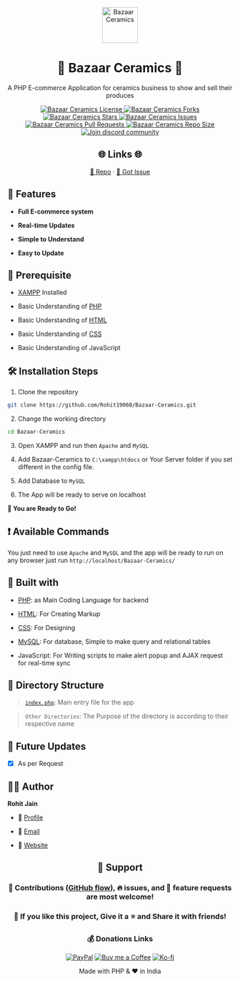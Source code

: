 <p align="center">
  <a href="https://github.com/Rohit19060/Bazaar-Ceramics" title="Bazaar Ceramics">
    <img src="https://kingtechnologies.in/assets/images/logo.png" width="80px" alt="Bazaar Ceramics"/>
  </a>
</p>
<h1 align="center">🌟 Bazaar Ceramics 🌟</h1>
<p align="center">A PHP E-commerce Application for ceramics business to show and sell their produces</p>

<p align="center">
<a href="https://github.com/Rohit19060/Bazaar-Ceramics/blob/master/LICENSE" title="License">
<img src="https://img.shields.io/github/license/Rohit19060/Bazaar-Ceramics?label=License&logo=Github&style=flat-square" alt="Bazaar Ceramics License"/>
</a>
<a href="https://github.com/Rohit19060/Bazaar-Ceramics/fork" title="Forks">
<img src="https://img.shields.io/github/forks/Rohit19060/Bazaar-Ceramics?label=Forks&logo=Github&style=flat-square" alt="Bazaar Ceramics Forks"/>
</a>
<a href="https://github.com/Rohit19060/Bazaar-Ceramics/stargazers" title="Stars">
<img src="https://img.shields.io/github/stars/Rohit19060/Bazaar-Ceramics?label=Stars&logo=Github&style=flat-square" alt="Bazaar Ceramics Stars"/>
</a>
<a href="https://github.com/Rohit19060/Bazaar-Ceramics/issues" title="Issues">
<img src="https://img.shields.io/github/issues/Rohit19060/Bazaar-Ceramics?label=Issues&logo=Github&style=flat-square" alt="Bazaar Ceramics Issues"/>
</a>
<a href="https://github.com/Rohit19060/Bazaar-Ceramics/pulls" title="Pull Requests">
<img src="https://img.shields.io/github/issues-pr/Rohit19060/Bazaar-Ceramics?label=Pull%20Requests&logo=Github&style=flat-square" alt="Bazaar Ceramics Pull Requests"/>
</a>
<a href="https://github.com/Rohit19060/Bazaar-Ceramics" title="Repo Size">
<img src="https://img.shields.io/github/repo-size/Rohit19060/Bazaar-Ceramics?label=Repo%20Size&logo=Github&style=flat-square" alt="Bazaar Ceramics Repo Size"/>
</a>
<a href="https://discord.gg/2wpHNSjwm2" title="Join King Tech's Community">
<img src="https://img.shields.io/discord/737854816402800690?color=%236d82cb&label=Join%20Community&logo=discord&logoColor=%23FFFFFF&style=flat-square" alt="Join discord community"/>
</a>
</p>

<h2 align="center">🌐 Links 🌐</h2>
<p align="center">
    <a href="https://github.com/Rohit19060/Bazaar-Ceramics" title="Bazaar Ceramics">📂 Repo</a>
    ·
    <a href="https://github.com/Rohit19060/Bazaar-Ceramics/issues/new/choose" title="🐛Report Bug/🎊Request Feature">🚀 Got Issue</a>
</p>

## 🚀 Features

- **Full E-commerce system**

- **Real-time Updates**

- **Simple to Understand**

- **Easy to Update**

## 🦋 Prerequisite

- [XAMPP](https://www.apachefriends.org/download.html "XAMPP") Installed

- Basic Understanding of [PHP](https://www.php.net/ "PHP")

- Basic Understanding of [HTML](https://youtu.be/JHv2jmnrLlA "HTML - First Step Towards Web Development")

- Basic Understanding of [CSS](https://youtu.be/d1tP7ow7HbQ "CSS - Second Step Towards Web Development")

- Basic Understanding of JavaScript

## 🛠️ Installation Steps

1. Clone the repository

```Bash
git clone https://github.com/Rohit19060/Bazaar-Ceramics.git
```

2. Change the working directory

```Bash
cd Bazaar-Ceramics
```

3. Open XAMPP and run then `Apache` and `MySQL`

4. Add Bazaar-Ceramics to `C:\xampp\htdocs` or Your Server folder if you set different in the config file.

5. Add Database to `MySQL`

6. The App will be ready to serve on localhost

**🎇 You are Ready to Go!**

## ❗ Available Commands

You just need to use `Apache` and `MySQL` and the app will be ready to run on any browser just run `http://localhost/Bazaar-Ceramics/`

## 👷 Built with

- [PHP](https://www.php.net/ "PHP"): as Main Coding Language for backend

- [HTML](https://youtu.be/JHv2jmnrLlA "HTML - First Step Towards Web Development"): For Creating Markup

- [CSS](https://youtu.be/d1tP7ow7HbQ "CSS - Second Step Towards Web Development"): For Designing

- [MySQL](https://www.mysql.com/ "MySQL"): For database, Simple to make query and relational tables

- JavaScript: For Writing scripts to make alert popup and AJAX request for real-time sync

## 📂 Directory Structure

> [`index.php`](https://github.com/Rohit19060/Bazaar-Ceramics/blob/main/index.php "Bazaar Ceramics"): Main entry file for the app

> `Other Directories`: The Purpose of the directory is according to their respective name

## 🎊 Future Updates

- [x] As per Request

## 🧑🏻 Author

**Rohit Jain**

- 🌌 [Profile](https://github.com/Rohit19060 "Rohit Jain")

- 🏮 [Email](mailto:rohitjain19060@gmail.com?subject=Hi%20from%20Bazaar%20Ceramics "Hi!")

- 🦁 [Website](https://kingtechnologies.in "Welcome")

<h2 align="center">🤝 Support</h2>

<h3 align="center">🎀 Contributions (<a href="https://guides.github.com/introduction/flow"  title="GitHub flow">GitHub flow</a>), 🔥 issues, and 🥮 feature requests are most welcome!</h3>

<h3 align="center">💙 If you like this project, Give it a ⭐ and Share it with friends!</h3>
<h3 align="center">💰 Donations Links</h3>
<p align="center">
<a href="https://www.paypal.me/kingrohitJ" title="PayPal"><img src="https://kingtechnologies.in/assets/images/paypal.png" alt="PayPal"/></a>
<a href="https://www.buymeacoffee.com/rohitjain" title="Buy me a Coffee"><img src="https://kingtechnologies.in/assets/images/coffee.png" alt="Buy me a Coffee"/></a>
<a href="https://ko-fi.com/rohitjain" title="Ko-fi"><img src="https://kingtechnologies.in/assets/images/kofi.png" alt="Ko-fi"/></a>
</p>

<p align="center">Made with PHP & ❤️ in India</p>
